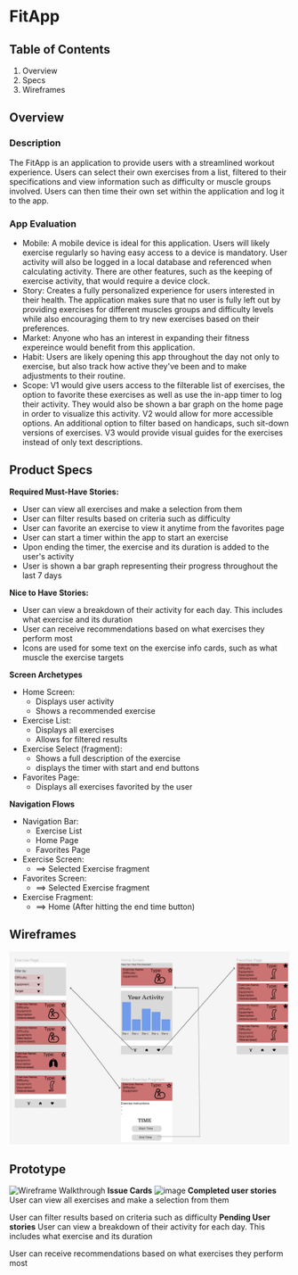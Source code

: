 # FitApp
## Table of Contents
1) Overview
2) Specs
3) Wireframes
## Overview
### Description
 The FitApp is an application to provide users with a streamlined workout experience. Users can select their own exercises from a list, filtered to their specifications and view information such as difficulty or muscle groups involved. Users can then time their own set within the application and log it to the app.

### App Evaluation
 - Mobile: A mobile device is ideal for this application. Users will likely exercise regularly so having easy access to a device is mandatory. User activity will also be logged in a local database and referenced when calculating activity. There are other features, such as the keeping of exercise activity, that would require a device clock.
 - Story: Creates a fully personalized experience for users interested in their health. The application makes sure that no user is fully left out by providing exercises for different muscles groups and difficulty levels while also encouraging them to try new exercises based on their preferences.
 - Market: Anyone who has an interest in expanding their fitness expereince would benefit from this application.
 - Habit: Users are likely opening this app throughout the day not only to exercise, but also track how active they've been and to make adjustments to their routine.
  - Scope: V1 would give users access to the filterable list of exercises, the option to favorite these exercises as well as use the in-app timer to log their activity. They would also be shown a bar graph on the home page in order to visualize this activity. V2 would allow for more accessible options. An additional option to filter based on handicaps, such sit-down versions of exercises. V3 would provide visual guides for the exercises instead of only text descriptions.
   
## Product Specs
 
**Required Must-Have Stories:**
  - User can view all exercises and make a selection from them
  - User can filter results based on criteria such as difficulty
  - User can favorite an exercise to view it anytime from the favorites page
  - User can start a timer within the app to start an exercise
  - Upon ending the timer, the exercise and its duration is added to the user's activity
  - User is shown a bar graph representing their progress throughout the last 7 days

**Nice to Have Stories:**
  - User can view a breakdown of their activity for each day. This includes what exercise and its duration
  - User can receive recommendations based on what exercises they perform most
  - Icons are used for some text on the exercise info cards, such as what muscle the exercise targets

**Screen Archetypes**
  - Home Screen:
    - Displays user activity
    - Shows a recommended exercise
  - Exercise List:
    - Displays all exercises
    - Allows for filtered results
  - Exercise Select (fragment):
    - Shows a full description of the exercise
    - displays the timer with start and end buttons
  - Favorites Page:
    - Displays all exercises favorited by the user

**Navigation Flows**
  - Navigation Bar:
    - Exercise List
    - Home Page
    - Favorites Page
  - Exercise Screen:
    - ==> Selected Exercise fragment
  - Favorites Screen:
    - ==> Selected Exercise fragment
  - Exercise Fragment:
    - ==> Home (After hitting the end time button)
  
## Wireframes
![Wireframe](wireframe.png)
## Prototype
![Wireframe Walkthrough](wireframeProto.gif)
**Issue Cards**
![image](https://github.com/njitAndroidGroup16/FitApp/assets/148934926/7db6c393-cfa8-4913-bd1a-df57e658a71e)
**Completed user stories**
User can view all exercises and make a selection from them

User can filter results based on criteria such as difficulty
**Pending User stories**
User can view a breakdown of their activity for each day. This includes what exercise and its duration

User can receive recommendations based on what exercises they perform most
